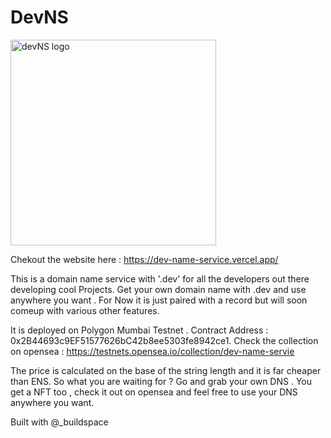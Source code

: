 # DevNS
<img width="329" alt="devNS logo" src="https://user-images.githubusercontent.com/91938348/167643707-93f2d1fa-d400-4075-8f46-5e1b5c737c0f.png">

Chekout the website here : https://dev-name-service.vercel.app/


This is a domain name service with '.dev' for all the developers out there developing cool Projects.
Get your own domain name with .dev  and use anywhere you want .
For Now it is just paired with a record but will soon comeup with various other features.

It is deployed on Polygon Mumbai Testnet .
Contract Address : 0x2B44693c9EF51577626bC42b8ee5303fe8942ce1.
Check the collection on opensea : https://testnets.opensea.io/collection/dev-name-servie

The price is calculated on the base of the string length and it is far cheaper than ENS.
So what you are waiting for ?  Go and grab your own DNS .
You get a NFT too , check it out on opensea and feel free to use your DNS anywhere you want.

Built with @_buildspace


